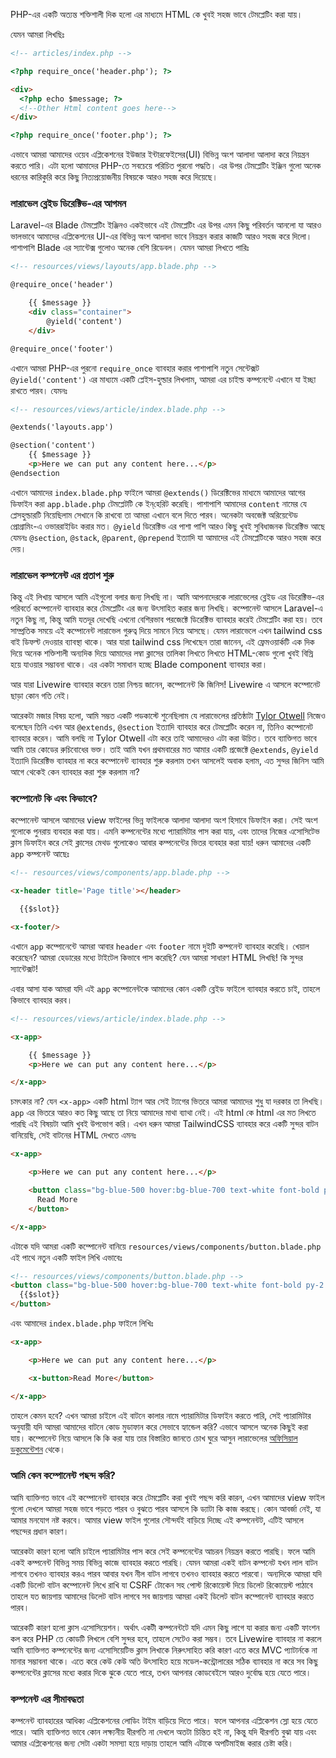 PHP-এর একটি অত্যন্ত শক্তিশালী দিক হলো এর মাধ্যমে HTML কে খুবই সহজ ভাবে টেমপ্লেটিং করা যায়।

যেমন আমরা লিখছিঃ

```html
<!-- articles/index.php -->

<?php require_once('header.php'); ?>

<div>
  <?php echo $message; ?>
  <!--Other Html content goes here-->
</div>

<?php require_once('footer.php'); ?>
```

এভাবে আমরা আমাদের ওয়েব এপ্লিকেশনের ইউজার ইন্টারফেইসের(UI) বিভিন্ন অংশ আলাদা আলাদা করে নিয়ন্ত্রন করতে পারি। এটা হলো আমাদের PHP-তে সবচেয়ে পরিচিত পুরনো পদ্ধতি। এর উপর টেমপ্লেটিং ইঞ্জিন গুলো অনেক ধরনের কারিকুরি করে কিছু নিত্যপ্রয়োজনীয় বিষয়কে আরও সহজ করে দিয়েছে।

### লারাভেল ব্লেইড ডিরেক্টিভ-এর আগমন
Laravel-এর Blade টেমপ্লেটিং ইঞ্জিনও একইভাবে এই টেমপ্লেটিং এর উপর এমন কিছু পরিবর্তন আনলো যা আরও ভালভাবে আমাদের এপ্লিকেশনের UI-এর বিভিন্ন অংশ আলাদা ভাবে নিয়ন্ত্রন করার কাজটি আরও সহজ করে দিলো। পাশাপাশি Blade এর স্যান্টেক্স গুলোও অনেক বেশি রিডেবল। যেমন আমরা লিখতে পারিঃ

```html
<!-- resources/views/layouts/app.blade.php -->

@require_once('header')

    {{ $message }}
    <div class="container">
        @yield('content')
    </div>

@require_once('footer')

```

এখানে আমরা PHP-এর পুরনো `require_once` ব্যাবহার করার পাশাপাশি নতুন সেন্টেক্সট `@yield('content')` এর মাধ্যমে একটি প্লেইস-হুল্ডার লিখলাম, আমরা এর চাইল্ড কম্পনেন্টে এখানে যা ইচ্ছা রাখতে পারব। যেমনঃ

```html
<!-- resources/views/article/index.blade.php -->

@extends('layouts.app')

@section('content')
    {{ $message }}
    <p>Here we can put any content here...</p>
@endsection
```

এখানে আমাদের `index.blade.php` ফাইলে আমরা `@extends()` ডিরেক্টিভের মাধ্যমে আমাদের আগের ডিফাইন করা `app.blade.php` টেমপ্লেটটি কে ইন্‌হেরিট করেছি। পাশাপাশি আমাদের `content` নামের যে প্লেসহুল্ডারটি নিয়েছিলাম সেখানে কি রাখবো তা আমরা এখানে বলে দিতে পারব। অনেকটা অবজেক্ট অরিয়েন্টেড প্রোগ্রামিং-এ ওভাররাইডিং করার মত। `@yield` ডিরেক্টিভ এর পাশা পাশি আরও কিছু খুবই সুবিধাজনক ডিরেক্টিভ আছে যেমনঃ `@section`, `@stack`,  `@parent`, `@prepend` ইত্যাদি যা আমাদের এই টেমপ্লেটিংকে আরও সহজ করে দেয়।

### লারাভেল কম্পনেন্ট এর প্রতাপ শুরু

কিন্তু এই লিখায় আসলে আমি এইগুলো বলার জন্য লিখছি না। আমি আপনাদেরকে লারাভেলের ব্লেইড এর ডিরেক্টিভ-এর পরিবর্তে কম্পোনেন্ট ব্যাবহার করে টেমপ্লেটিং এর জন্য উৎসাহিত করার জন্য লিখছি। কম্পোনেন্ট আসলে Laravel-এ নতুন কিছু না, কিন্তু আমি যতদূর দেখেছি এখনো বেশিরভাব পরজেক্টে ডিরেক্টিভ ব্যাবহার করেই টেমপ্লেটিং করা হয়। তবে সাম্প্রতিক সময়ে এই কম্পোনেন্ট লারাভেল গুরুত্ব দিয়ে সামনে নিয়ে আসছে। যেমন লারাভেলে এখন tailwind css বাই ডিফল্ট দেওয়ার ব্যাবস্থা থাকে। আর যারা tailwind css লিখেছেন তারা জানেন, এই ফ্রেমওয়ার্কটি এক দিক দিয়ে অনেক শক্তিশালী অন্যদিক দিয়ে আমাদের লম্বা ক্লাসের তালিকা লিখতে লিখতে HTML-কোড গুলো খুবই বিস্রি হয়ে যাওয়ার সম্ভাবনা থাকে। এর একটা সমাধান হচ্ছে Blade component ব্যাবহার করা।

আর যারা Livewire ব্যাবহার করেন তারা নিশ্চয় জানেন, কম্পোনেন্ট কি জিনিস! Livewire এ আসলে কম্পোনেট ছাড়া কোন গতি নেই।

আরেকটা মজার বিষয় হলো, আমি সম্ভত একটি পডকাস্টে শুনেছিলাম যে লারাভেলের প্রতিষ্ঠাটা [Tylor Otwell](https://twitter.com/taylorotwell) নিজেও বলেছেন তিনি এখন আর `@extends`, `@section` ইত্যাদি ব্যাবহার করে টেমপ্লেটিং করেন না, তিনিও কম্পোনেট ব্যাবহার করেন। আমি বলছি না Tylor Otwell এটা করে তাই আমাদেরও এটা করা উচিত। তবে ব্যাক্তিগত ভাবে আমি তার কোডের রুচিবোধের ভক্ত। তাই আমি যখন প্রথমবারের মত আমার একটি প্রজেক্টে `@extends`, `@yield` ইত্যাদি ডিরেক্টিভ ব্যাবহার না করে কম্পোনেন্ট ব্যাবহার শুরু করলাম তখন আসলেই অবাক হলাম, এত সুন্দর জিনিস আমি আগে থেকেই কেন ব্যাবহার করা শুরু করলাম না?


### কম্পোনেট কি এবং কিভাবে?
কম্পোনেন্ট আসলে আমাদের view ফাইলের ভিন্ন ফাইলকে আলাদা আলাদা অংশ হিসাবে ডিফাইন করা। সেই অংশ গুলোকে পুনরায় ব্যবহার করা যায়। এমনি কম্পনেন্টের মধ্যে প্যারামিটার পাস করা যায়, এবং তাদের নিজের এসোসিটেভ ক্লাস ডিফাইন করে সেই ক্লাসের মেথড গুলোকেও আবার কম্পনেন্টের ভিতর ব্যবহার করা যায়! ধরুন আমাদের একটি `app` কম্পনেন্ট আছেঃ

```html
<!-- resources/views/components/app.blade.php -->

<x-header title='Page title'></header>

  {{$slot}}

<x-footer/>
```

এখানে `app` কম্পোনেন্টে আমরা আবার `header` এবং `footer` নামে দুইটি কম্পনেন্ট ব্যাবহার করেছি। খেয়াল করেছেন? আমরা হেডারের মধ্যে টাইটেল কিভাবে পাস করেছি? যেন আমরা সাধারণ HTML লিখছি! কি সুন্দর স্যান্টেক্সট!


এবার আসা যাক আমরা যদি এই `app` কম্পোনেন্টকে আমাদের কোন একটি ব্লেইড ফাইলে ব্যাবহার করতে চাই, তাহলে কিভাবে ব্যাবহার করব।

```html
<!-- resources/views/article/index.blade.php -->

<x-app>

    {{ $message }}
    <p>Here we can put any content here...</p>

</x-app>
```

চমৎকার না? যেন `<x-app>` একটি html ট্যাগ আর সেই ট্যাগের ভিতরে আমরা আমাদের শুধু যা দরকার তা লিখছি। `app` এর ভিতরে আরও কত কিছু আছে তা নিয়ে আমাদের মাথা ব্যাথা নেই। এই html কে html এর মত লিখতে পারছি এই বিষয়টা আমি খুবই উপভোগ করি। এখন ধরুন আমরা TailwindCSS ব্যাবহার করে একটি সুন্দর বাটন বানিয়েছি, সেই বাটনের HTML দেখতে এমনঃ

```html
<x-app>

    <p>Here we can put any content here...</p>

    <button class="bg-blue-500 hover:bg-blue-700 text-white font-bold py-2 px-4 rounded">
      Read More
    </button>

</x-app>
```

এটাকে যদি আমরা একটি কম্পোনেন্ট বানিয়ে `resources/views/components/button.blade.php` এই পাথে নতুন একটি ফাইল লিখি এভাবেঃ

```html
<!-- resources/views/components/button.blade.php -->
<button class="bg-blue-500 hover:bg-blue-700 text-white font-bold py-2 px-4 rounded">
  {{$slot}}
</button>
```

এবং আমাদের `index.blade.php` ফাইলে লিখিঃ

```html
<x-app>

    <p>Here we can put any content here...</p>

    <x-button>Read More</button>

</x-app>
```

তাহলে কেমন হবে? এখন আমরা চাইলে এই বাটনে কালার নামে প্যারামিটার ডিফাইন করতে পারি, সেই প্যারামিটার অনুযায়ী যদি আমরা আমাদের বাটনে কোড মুডাফান করে সেভাবে হ্যান্ডেল করি? এভাবে আসলে অনেক কিছুই করা যায়। কম্পোনেন্ট নিয়ে আসলে কি কি করা যায় তার বিস্তারিত জানতে চোখ ঘুরে আসুন লারাভেলের [অফিসিয়াল ডকুমেন্টেশন](https://laravel.com/docs/8.x/blade#components) থেকে।

### আমি কেন কম্পোনেন্ট পছন্দ করি?
আমি ব্যাক্তিগত ভাবে এই কম্পোনেন্ট ব্যাবহার করে টেমপ্লেটিং করা খুবই পছন্দ করি কারন, এখন আমাদের view ফাইল গুলো দেখলে আমরা সহজ ভাবে পড়তে পারব ও বুঝতে পারব আসলে কি ড্যাটা কি কাজ করছে। কোন আবর্জা নেই, যা আমার মনযোগ নষ্ট করবে। আমার view ফাইল গুলোর সৌন্দর্যই বাড়িয়ে দিচ্ছে এই কম্পনেন্টট, এটিই আসলে পছন্দের প্রধান কারণ।

আরেকটা কারণ হলো আমি চাইলে প্যারামিটার পাস করে সেই কম্পনেন্টের আচরন নিয়ন্ত্রন করতে পারছি। ফলে আমি একই কম্পনেন্ট বিভিন্ন সময় বিভিন্ন কাজে ব্যাবহার করতে পারছি। যেমন আমরা একই বাটন কম্পনেট যখন লাল বাটন লাগবে তখনও ব্যাবহার করএ পারব আবার যখন নীল বাটন লাগবে তখনও ব্যাবহার করতে পারবো। অন্যদিকে আমরা যদি একটি ডিলেট বাটন কম্পোনেন্ট লিখে রাখি যা CSRF টোকেন সহ পোস্ট রিকোয়েস্ট দিয়ে ডিলেট রিকোয়েস্ট পাঠাবে তাহলে যত জায়গায় আমাদের ডিলেট বাটন লাগবে সব জায়গায় আমরা একই ডিলেট বাটন কম্পোনেন্ট ব্যাবহার করতে পারব।

আরেকটি কারণ হলো ক্লাস এসোসিয়েশন। অর্থাৎ একটী কম্পনেন্টটে যদি এমন কিছু লাগে যা করার জন্য একটি ফাংশন কল করে PHP তে কোডটি লিখলে বেশি সুন্দর হবে, তাহলে সেটেও করা সম্ভব। তবে Livewire ব্যাবহার না করলে আমি ব্যাক্তিগত কম্পনেন্টের জন্য এসোসিয়েটিভ ক্লাস লিখাকে নিরুৎসাহিত করি কারণ এতে করে MVC প্যাটার্নকে না মানার সম্ভাবনা থাকে। এতে করে কেউ কেউ অতি উৎসাহিত হয়ে মডেল-কন্ট্রোলারের সঠিক ব্যাবহার না করে সব কিছু কম্পনেন্টের ক্লাসের মধ্যে করার দিকে ঝুকে যেতে পারে, তখন আপনার কোডবেইসে আরও দুর্বোদ্ধ হয়ে যেতে পারে।

### কম্পনেন্ট এর সীমাবদ্ধতা
কম্পনেন্ট ব্যাবহারের আধিক্য এপ্লিকেশনের লোডিং টাইম বাড়িয়ে দিতে পারে। ফলে আপনার এপ্লিকেশন স্লো হয়ে যেতে পারে। আমি ব্যাক্তিগত ভাবে কোন লক্ষ্যনীয় ধীরগতি না দেখলে অতটা চিন্তিত হই না, কিন্তু যদি ধীরগতি বুঝা যায় এবং আমার এপ্লিকেশনের জন্য সেটা একটা সমস্যা হয়ে দাড়ায় তাহলে আমি এটাকে অপটিমাইজ করার চেষ্টা করি।
